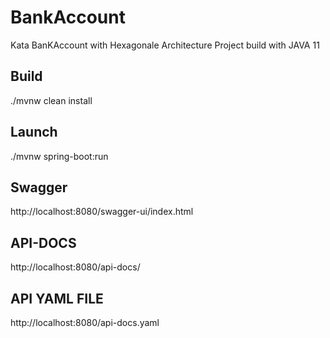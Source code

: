 # BankAccount
Kata BanKAccount with Hexagonale Architecture
Project build with JAVA 11

## Build
./mvnw clean install

## Launch 
./mvnw spring-boot:run

## Swagger 
http://localhost:8080/swagger-ui/index.html

##  API-DOCS
http://localhost:8080/api-docs/

## API YAML FILE

http://localhost:8080/api-docs.yaml